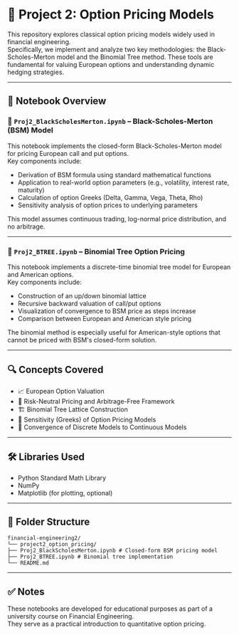 # 📘 Project 2: Option Pricing Models

This repository explores classical option pricing models widely used in financial engineering.  
Specifically, we implement and analyze two key methodologies: the Black-Scholes-Merton model and the Binomial Tree method. These tools are fundamental for valuing European options and understanding dynamic hedging strategies.

---

## 📂 Notebook Overview

### 📄 `Proj2_BlackScholesMerton.ipynb` – Black-Scholes-Merton (BSM) Model

This notebook implements the closed-form Black-Scholes-Merton model for pricing European call and put options.  
Key components include:

- Derivation of BSM formula using standard mathematical functions
- Application to real-world option parameters (e.g., volatility, interest rate, maturity)
- Calculation of option Greeks (Delta, Gamma, Vega, Theta, Rho)
- Sensitivity analysis of option prices to underlying parameters

This model assumes continuous trading, log-normal price distribution, and no arbitrage.

---

### 📄 `Proj2_BTREE.ipynb` – Binomial Tree Option Pricing

This notebook implements a discrete-time binomial tree model for European and American options.  
Key components include:

- Construction of an up/down binomial lattice
- Recursive backward valuation of call/put options
- Visualization of convergence to BSM price as steps increase
- Comparison between European and American style pricing

The binomial method is especially useful for American-style options that cannot be priced with BSM's closed-form solution.

---

## 🔍 Concepts Covered

- 📈 European Option Valuation
- 🧮 Risk-Neutral Pricing and Arbitrage-Free Framework
- 🏗 Binomial Tree Lattice Construction
- 🎯 Sensitivity (Greeks) of Option Pricing Models
- 🔁 Convergence of Discrete Models to Continuous Models

---

## 🛠 Libraries Used

- Python Standard Math Library
- NumPy
- Matplotlib (for plotting, optional)

---

## 📁 Folder Structure

```
financial-engineering2/
└── project2_option_pricing/
├── Proj2_BlackScholesMerton.ipynb # Closed-form BSM pricing model
├── Proj2_BTREE.ipynb # Binomial tree implementation
└── README.md
```

---

## ✅ Notes

These notebooks are developed for educational purposes as part of a university course on Financial Engineering.  
They serve as a practical introduction to quantitative option pricing.
